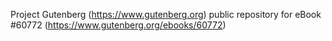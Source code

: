 Project Gutenberg (https://www.gutenberg.org) public repository for eBook #60772 (https://www.gutenberg.org/ebooks/60772)
